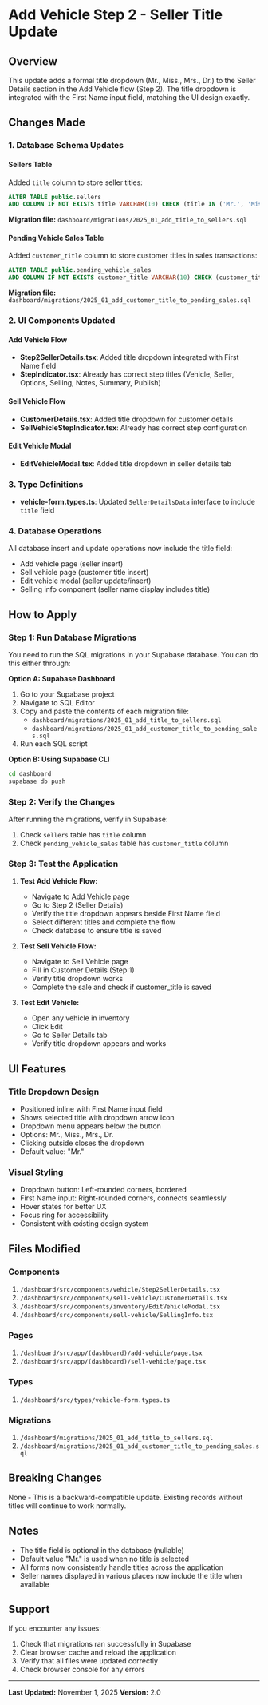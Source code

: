 # Add Vehicle Step 2 - Seller Title Update

## Overview
This update adds a formal title dropdown (Mr., Miss., Mrs., Dr.) to the Seller Details section in the Add Vehicle flow (Step 2). The title dropdown is integrated with the First Name input field, matching the UI design exactly.

## Changes Made

### 1. Database Schema Updates

#### Sellers Table
Added `title` column to store seller titles:
```sql
ALTER TABLE public.sellers 
ADD COLUMN IF NOT EXISTS title VARCHAR(10) CHECK (title IN ('Mr.', 'Miss.', 'Mrs.', 'Dr.'));
```

**Migration file:** `dashboard/migrations/2025_01_add_title_to_sellers.sql`

#### Pending Vehicle Sales Table
Added `customer_title` column to store customer titles in sales transactions:
```sql
ALTER TABLE public.pending_vehicle_sales 
ADD COLUMN IF NOT EXISTS customer_title VARCHAR(10) CHECK (customer_title IN ('Mr.', 'Miss.', 'Mrs.', 'Dr.'));
```

**Migration file:** `dashboard/migrations/2025_01_add_customer_title_to_pending_sales.sql`

### 2. UI Components Updated

#### Add Vehicle Flow
- **Step2SellerDetails.tsx**: Added title dropdown integrated with First Name field
- **StepIndicator.tsx**: Already has correct step titles (Vehicle, Seller, Options, Selling, Notes, Summary, Publish)

#### Sell Vehicle Flow
- **CustomerDetails.tsx**: Added title dropdown for customer details
- **SellVehicleStepIndicator.tsx**: Already has correct step configuration

#### Edit Vehicle Modal
- **EditVehicleModal.tsx**: Added title dropdown in seller details tab

### 3. Type Definitions
- **vehicle-form.types.ts**: Updated `SellerDetailsData` interface to include `title` field

### 4. Database Operations
All database insert and update operations now include the title field:
- Add vehicle page (seller insert)
- Sell vehicle page (customer title insert)
- Edit vehicle modal (seller update/insert)
- Selling info component (seller name display includes title)

## How to Apply

### Step 1: Run Database Migrations

You need to run the SQL migrations in your Supabase database. You can do this either through:

**Option A: Supabase Dashboard**
1. Go to your Supabase project
2. Navigate to SQL Editor
3. Copy and paste the contents of each migration file:
   - `dashboard/migrations/2025_01_add_title_to_sellers.sql`
   - `dashboard/migrations/2025_01_add_customer_title_to_pending_sales.sql`
4. Run each SQL script

**Option B: Using Supabase CLI**
```bash
cd dashboard
supabase db push
```

### Step 2: Verify the Changes

After running the migrations, verify in Supabase:
1. Check `sellers` table has `title` column
2. Check `pending_vehicle_sales` table has `customer_title` column

### Step 3: Test the Application

1. **Test Add Vehicle Flow:**
   - Navigate to Add Vehicle page
   - Go to Step 2 (Seller Details)
   - Verify the title dropdown appears beside First Name field
   - Select different titles and complete the flow
   - Check database to ensure title is saved

2. **Test Sell Vehicle Flow:**
   - Navigate to Sell Vehicle page
   - Fill in Customer Details (Step 1)
   - Verify title dropdown works
   - Complete the sale and check if customer_title is saved

3. **Test Edit Vehicle:**
   - Open any vehicle in inventory
   - Click Edit
   - Go to Seller Details tab
   - Verify title dropdown appears and works

## UI Features

### Title Dropdown Design
- Positioned inline with First Name input field
- Shows selected title with dropdown arrow icon
- Dropdown menu appears below the button
- Options: Mr., Miss., Mrs., Dr.
- Clicking outside closes the dropdown
- Default value: "Mr."

### Visual Styling
- Dropdown button: Left-rounded corners, bordered
- First Name input: Right-rounded corners, connects seamlessly
- Hover states for better UX
- Focus ring for accessibility
- Consistent with existing design system

## Files Modified

### Components
1. `/dashboard/src/components/vehicle/Step2SellerDetails.tsx`
2. `/dashboard/src/components/sell-vehicle/CustomerDetails.tsx`
3. `/dashboard/src/components/inventory/EditVehicleModal.tsx`
4. `/dashboard/src/components/sell-vehicle/SellingInfo.tsx`

### Pages
1. `/dashboard/src/app/(dashboard)/add-vehicle/page.tsx`
2. `/dashboard/src/app/(dashboard)/sell-vehicle/page.tsx`

### Types
1. `/dashboard/src/types/vehicle-form.types.ts`

### Migrations
1. `/dashboard/migrations/2025_01_add_title_to_sellers.sql`
2. `/dashboard/migrations/2025_01_add_customer_title_to_pending_sales.sql`

## Breaking Changes
None - This is a backward-compatible update. Existing records without titles will continue to work normally.

## Notes
- The title field is optional in the database (nullable)
- Default value "Mr." is used when no title is selected
- All forms now consistently handle titles across the application
- Seller names displayed in various places now include the title when available

## Support
If you encounter any issues:
1. Check that migrations ran successfully in Supabase
2. Clear browser cache and reload the application
3. Verify that all files were updated correctly
4. Check browser console for any errors

---
**Last Updated:** November 1, 2025
**Version:** 2.0
